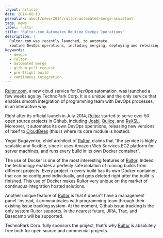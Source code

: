 ```yaml
---
layout: article
date: 2014-08-13
permalink: about/news/2014/rultor-automated-merge-assistant
tags: news
label: rultor
title: "Rultor.com Automates Routine DevOps Operations"
description: |
  Rultor.com was recently launched, to automate
  routine DevOps operations, including merging, deploying and releasing
keywords:
  - devops
  - rultor
  - automated merge
  - github pull request
  - pre-flight build
  - continuous integration
---
```


[Rultor.com](http://www.rultor.com), a new cloud service for DevOps automation,
was launched a few weeks ago by TechnoPark Corp. It is a unique and the only
service that enables smooth integration of programming team with DevOps
processes, in an interactive way.

Right after its official launch in July 2014, [Rultor](http://www.rultor.com)
started to serve over 50 open source projects in Github, including
[Jcabi](http://www.jcabi.com), [Qulice](http://www.qulice.com),
and [ReXSL](http://www.rexsl.com). Moreover, it automates its own
DevOps operations, releasing new versions of itself to [CloudBees](http://www.cloudbees.com)
(this is where its core module is hosted).

Yegor Bugayenko, chief architect of [Rultor](http://www.rultor.com), claims
that "the service is highly scalable and flexible, since it uses
Amazon Web Services EC2 platform for server machines, and runs every
build in its own Docker container".

The use of Docker is one of the most interesting features of
[Rultor](http://www.rultor.com). Indeed, the technology enables
a perfecly safe isolation of running builds from different projects.
Every project in every build has its own Docker container, that can
be configured individually, and gets deleted right after the build
is finished. This use of Docker makes [Rultor](http://www.rultor.com)
very unique on the market of continuous integration hosted solutions.

Another unique feature of [Rultor](http://www.rultor.com) is that
it doesn't have a management panel. Instead, it communicates
with programming team through their existing issue tracking system.
At the moment, Github issue tracking is the only system [Rultor](http://www.rultor.com)
supports. In the nearest future, JIRA, Trac, and Basecamp will
be supported.

TechnoPark Corp. fully sponsors the project, that's why
[Rultor](http://www.rultor.com) is absolutely free both for
open source and commercial projects.
